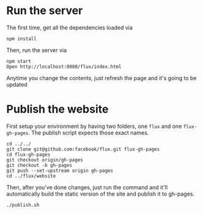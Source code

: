 # Run the server

The first time, get all the dependencies loaded via

```
npm install
```

Then, run the server via

```
npm start
Open http://localhost:8080/flux/index.html
```

Anytime you change the contents, just refresh the page and it's going to be updated

# Publish the website

First setup your environment by having two folders, one `flux` and one `flux-gh-pages`. The publish script expects those exact names.

```
cd ../../
git clone git@github.com:facebook/flux.git flux-gh-pages
cd flux-gh-pages
git checkout origin/gh-pages
git checkout -b gh-pages
git push --set-upstream origin gh-pages
cd ../flux/website
```

Then, after you've done changes, just run the command and it'll automatically build the static version of the site and publish it to gh-pages.

```
./publish.sh
```
